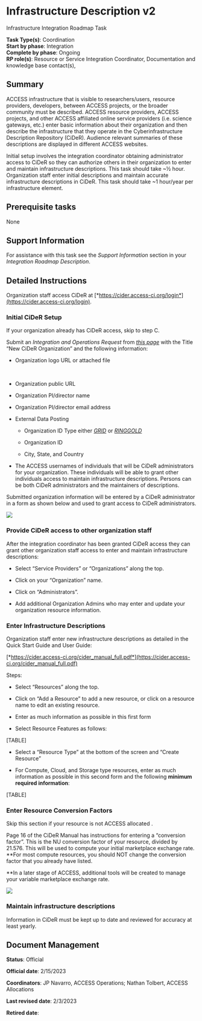 # Infrastructure Description v2

Infrastructure Integration Roadmap Task

**Task Type(s)**: Coordination  
**Start by phase**: Integration  
**Complete by phase**: Ongoing  
**RP role(s)**: Resource or Service Integration Coordinator, Documentation and knowledge base contact(s),

## Summary

ACCESS infrastructure that is visible to researchers/users, resource providers, developers, between ACCESS projects, or the broader community must be described. ACCESS resource providers, ACCESS projects, and other ACCESS affiliated online service providers (i.e. science gateways, etc.) enter basic information about their organization and then describe the infrastructure that they operate in the Cyberinfrastructure Description Repository (CiDeR). Audience relevant summaries of these descriptions are displayed in different ACCESS websites.

Initial setup involves the integration coordinator obtaining administrator access to CiDeR so they can authorize others in their organization to enter and maintain infrastructure descriptions. This task should take ~½ hour. Organization staff enter initial descriptions and maintain accurate infrastructure descriptions in CiDeR. This task should take ~1 hour/year per infrastructure element.

## Prerequisite tasks

None

## Support Information

For assistance with this task see the *Support Information* section in your *Integration Roadmap Description*.

## Detailed Instructions

Organization staff access CiDeR at [*https://cider.access-ci.org/login*](https://cider.access-ci.org/login).

### Initial CiDeR Setup

If your organization already has CiDeR access, skip to step C.

Submit an *Integration and Operations Request* from [*this page*](https://operations.access-ci.org/help) with the Title “New CiDeR Organization” and the following information:

- Organization logo URL or attached file

&nbsp;

- Organization public URL

- Organization PI/director name

- Organization PI/director email address

- External Data Posting

  - Organization ID Type either [*GRID*](https://www.grid.ac/) or [*RINGGOLD*](https://www.ringgold.com/ringgold-identifier/)

  - Organization ID

  - City, State, and Country

- The ACCESS usernames of individuals that will be CiDeR administrators for your organization. These individuals will be able to grant other individuals access to maintain infrastructure descriptions. Persons can be both CiDeR administrators and the maintainers of descriptions.

Submitted organization information will be entered by a CiDeR administrator in a form as shown below and used to grant access to CiDeR administrators.

![](media/Infrastructure_Description_v2/media/image1.png)

### Provide CiDeR access to other organization staff

After the integration coordinator has been granted CiDeR access they can grant other organization staff access to enter and maintain infrastructure descriptions:

- Select “Service Providers” or “Organizations” along the top.

- Click on your “Organization” name.

- Click on “Administrators”.

- Add additional Organization Admins who may enter and update your organization resource information.

### Enter Infrastructure Descriptions

Organization staff enter new infrastructure descriptions as detailed in the Quick Start Guide and User Guide:

[*https://cider.access-ci.org/cider_manual_full.pdf*](https://cider.access-ci.org/cider_manual_full.pdf)

Steps:

- Select “Resources” along the top.

- Click on “Add a Resource” to add a new resource, or click on a resource name to edit an existing resource.

- Enter as much information as possible in this first form

- Select Resource Features as follows:

[TABLE]

- Select a “Resource Type” at the bottom of the screen and “Create Resource”

- For Compute, Cloud, and Storage type resources, enter as much information as possible in this second form and the following **minimum required information**:

[TABLE]

### Enter Resource Conversion Factors

Skip this section if your resource is not ACCESS allocated .

Page 16 of the CiDeR Manual has instructions for entering a “conversion factor”. This is the NU conversion factor of your resource, divided by 21.576. This will be used to compute your initial marketplace exchange rate. **For most compute resources, you should NOT change the conversion factor that you already have listed.  
  
**In a later stage of ACCESS, additional tools will be created to manage your variable marketplace exchange rate.

![](media/Infrastructure_Description_v2/media/image2.png)

### Maintain infrastructure descriptions

Information in CiDeR must be kept up to date and reviewed for accuracy at least yearly.

## Document Management

**Status**: Official

**Official date**: 2/15/2023

**Coordinators**: JP Navarro, ACCESS Operations; Nathan Tolbert, ACCESS Allocations

**Last revised date**: 2/3/2023

**Retired date**:
